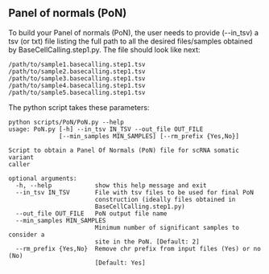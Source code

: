 ## Panel of normals (PoN)
To build your Panel of normals (PoN), the user needs to provide (--in_tsv) a tsv (or txt) file listing the full path to all the desired files/samples obtained by BaseCellCalling.step1.py. The file should look like next:

```
/path/to/sample1.basecalling.step1.tsv
/path/to/sample2.basecalling.step1.tsv
/path/to/sample3.basecalling.step1.tsv
/path/to/sample4.basecalling.step1.tsv
/path/to/sample5.basecalling.step1.tsv
```

The python script takes these parameters:

```
python scripts/PoN/PoN.py --help
usage: PoN.py [-h] --in_tsv IN_TSV --out_file OUT_FILE
              [--min_samples MIN_SAMPLES] [--rm_prefix {Yes,No}]

Script to obtain a Panel Of Normals (PoN) file for scRNA somatic variant
caller

optional arguments:
  -h, --help            show this help message and exit
  --in_tsv IN_TSV       File with tsv files to be used for final PoN
                        construction (ideally files obtained in
                        BaseCellCalling.step1.py)
  --out_file OUT_FILE   PoN output file name
  --min_samples MIN_SAMPLES
                        Minimum number of significant samples to consider a
                        site in the PoN. [Default: 2]
  --rm_prefix {Yes,No}  Remove chr prefix from input files (Yes) or no (No)
                        [Default: Yes]
```
